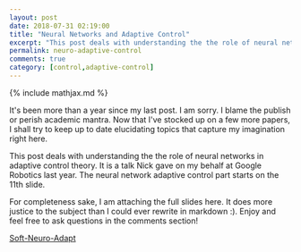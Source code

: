 ```yaml
---
layout: post
date: 2018-07-31 02:19:00
title: "Neural Networks and Adaptive Control"
excerpt: "This post deals with understanding the the role of neural networks in adaptive control theory. It is mostly based on my oral presentation at 2017 IROS and at Google Robotics in Mountain View, California."
permalink: neuro-adaptive-control
comments: true
category: [control,adaptive-control]
---
```

{% include mathjax.md %}

It's been more than a year since my last post. I am sorry. I blame the publish or perish academic mantra. Now that I've stocked up on a few more papers, I shall try to keep up to date elucidating topics that capture my imagination right here.

This post deals with understanding the the role of neural networks in adaptive control theory. It is a talk Nick gave on my behalf at Google Robotics last year. The neural network adaptive control part starts on the 11th slide.

For completeness sake, I am attaching the full slides here. It does more justice to the subject than I could ever rewrite in markdown :). Enjoy and feel free to ask questions in the comments section!

[Soft-Neuro-Adapt](/assets/presentations/google.pdf)
